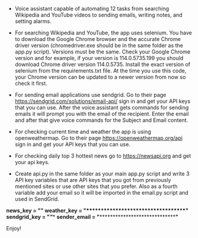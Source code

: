 - Voice assistant capable of automating 12 tasks from searching Wikipedia and YouTube videos to sending emails, writing notes, and setting alarms. 

- For searching Wikipedia and YouTube, the app uses selenium. You have to download the Google Chrome browser and the accurate Chrome driver version (chromedriver.exe should be in the same folder as the app.py script). Versions must be the same. Check your Google Chrome version and for example, if your version is 114.0.5735.199 you should download Chrome driver version 114.0.5735. Install the exact version of selenium from the requirements.txt file. At the time you use this code, your Chrome version can be updated to a newer version from now so check it first.

- For sending email applications use sendgrid. Go to their page https://sendgrid.com/solutions/email-api/ sign in and get your API keys that you can use. After the voice assistant gets commands for sending emails it will prompt you with the email of the recipient. Enter the email and after that give voice commands for the Subject and Email content.

- For checking current time and weather the app is using openweathermap. Go to their page https://openweathermap.org/api sign in and get your API keys that you can use. 

- For checking daily top 3 hottest news go to https://newsapi.org and get your api keys.

- Create api.py in the same folder as your main app.py script and write 3 API key variables that are API keys that you got from previously mentioned sites or use other sites that you prefer. Also as a fourth variable add your email so it will be imported in the email.py script and used in SendGrid. 

**news_key = "********************************"**
**weather_key = "**********************************"**
**sendgrid_key = "*********************************"****
**sender_email = "*********************************"**

Enjoy!
